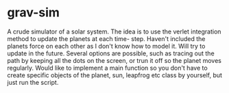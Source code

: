 grav-sim
========

A crude simulator of a solar system. The idea is to use the verlet integration method to update the planets at each time- step. Haven't included the planets force on each other as I don't know how to model it. Will try to update in the future. Several options are possible, such as tracing out the path by keeping all the dots on the screen, or trun it off so the planet moves regularly. Would like to implement a main function so you don't have to create specific objects of the planet, sun, leapfrog etc class by yourself, but just run the script.
